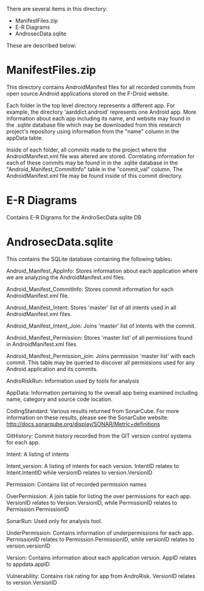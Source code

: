 There are several items in this directory:

- ManifestFiles.zip
- E-R Diagrams
- AndrosecData.sqlite

These are described below:


# ManifestFiles.zip
This directory contains AndroidManifest files for all recorded commits from open source Android applications stored on the F-Droid website.

Each folder in the top level directory represents a different app. For example, the directory 'aarddict.android' represents one Android app. More information about each app including its name, and website may found in the .sqlite database file which may be downloaded from this research project's repository using information from the "name" column in the appData table. 

Inside of each folder, all commits made to the project where the AndroidManifest.xml file was altered are stored. Correlating information for each of these commits may be found in in the .sqlite database in the "Android_Manifest_CommitInfo" table in the "commit_val" column. The AndroidManifest.xml file may be found inside of this commit directory.

# E-R Diagrams
Contains E-R Digrams for the AndroSecData.sqlite DB




# AndrosecData.sqlite

This contains the SQLite database containing the following tables:


Android_Manifest_AppInfo: Stores information about each application where we are analyzing the AndroidManifest.xml files.


Android_Manifest_CommitInfo: Stores commit information for each AndroidManifest.xml file.


Android_Manifest_Intent: Stores 'master' list of all intents used in all AndroidManifest.xml files.


Android_Manifest_Intent_Join: Joins 'master' list of intents with the commit.


Android_Manifest_Permission: Stores 'master list' of all permissions found in AndroidManifest.xml files


Android_Manifest_Permission_join: Joins permission 'master list' with each commit. This table may be queried to discover all permissions used for any Android application and its commits.


AndroRiskRun: Information used by tools for analysis

AppData: Information pertaining to the overall app being examined including name, category and source code location.

CodingStandard: Various results returned from SonarCube. For more information on these results, please see the SonarCube website: http://docs.sonarqube.org/display/SONAR/Metric+definitions

GitHistory: Commit history recorded from the GIT version control systems for each app.

Intent: A listing of intents

Intent_version: A listing of intents for each version. IntentID relates to Intent.IntentID while versionID relates to version.VersionID

Permission: Contains list of recorded permission names

OverPermission: A join table for listing the over permissions for each app. VersionID relates to Version.VersionID, while PermissionID relates to Permission.PermissionID

SonarRun: Used only for analysis tool.

UnderPermission: Contains information of underpermissions for each app. PermissionID relates to Permission.PermissionID, while versionID relates to version.versionID

Version: Contains information about each application version. AppID relates to appdata.appID

Vulnerability: Contains risk rating for app from AndroRisk. VersionID relates to version.VersionID
